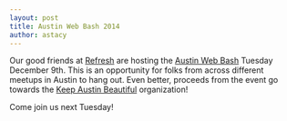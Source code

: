 ```yaml
---
layout: post
title: Austin Web Bash 2014
author: astacy
---
```

Our good friends at [Refresh][1] are hosting the [Austin Web Bash][2] Tuesday December 9th. This is an opportunity for folks from across different meetups in Austin to hang out. Even better, proceeds from the event go towards the [Keep Austin Beautiful][3] organization!

Come join us next Tuesday!

 [1]: http://www.refreshaustin.org
 [2]: https://www.eventbrite.com/e/refresh-austin-web-bash-2014-awbash-tickets-14482151505
 [3]: http://www.keepaustinbeautiful.org
